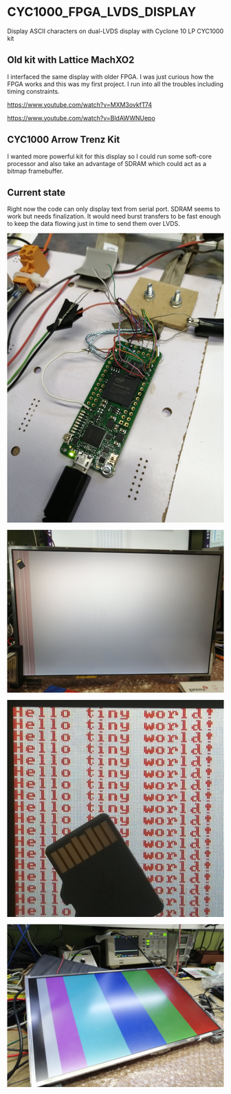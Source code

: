 # CYC1000_FPGA_LVDS_DISPLAY
Display ASCII characters on dual-LVDS display with Cyclone 10 LP CYC1000 kit

## Old kit with Lattice MachXO2

I interfaced the same display with older FPGA. I was just curious how the FPGA works and this was my first project. I run into all the troubles including timing constraints.

https://www.youtube.com/watch?v=MXM3ovkfT74

https://www.youtube.com/watch?v=BldAWWNUepo

## CYC1000 Arrow Trenz Kit

I wanted more powerful kit for this display so I could run some soft-core processor and also take an advantage of SDRAM which could act as a bitmap framebuffer.

## Current state

Right now the code can only display text from serial port. SDRAM seems to work but needs finalization. It would need burst transfers to be fast enough to keep the data flowing just in time to send them over LVDS.

![](doc/CYC1000_LVDS_DISPLAY.jpeg)

![](doc/hello_world.jpeg)

![](doc/hello_tiny_world.jpeg)

![](doc/color_bands.jpeg)